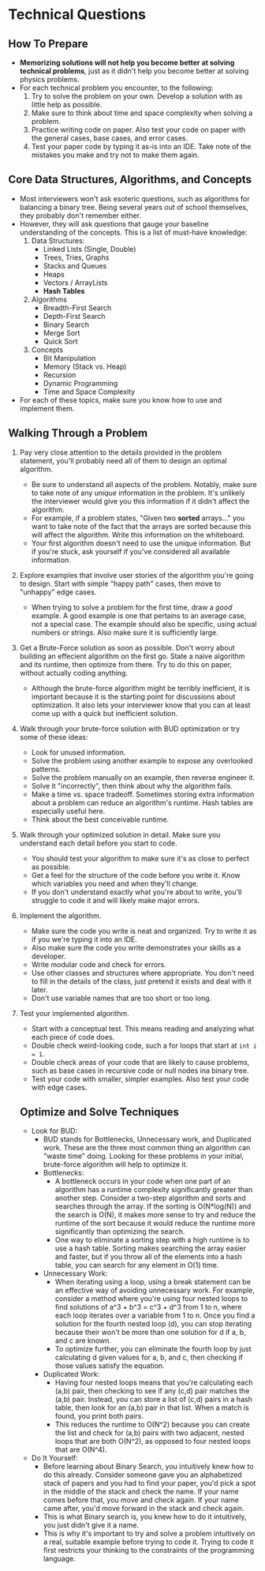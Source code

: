 # Technical Questions

## How To Prepare
- **Memorizing solutions will not help you become better at solving technical problems**, just as it didn't help you become better at solving physics problems.
- For each technical problem you encounter, to the following:
    1. Try to solve the problem on your own. Develop a solution with as little help as possible.
    2. Make sure to think about time and space complexity when solving a problem.
    3. Practice writing code on paper. Also test your code on paper with the general cases, base cases, and error cases.
    4. Test your paper code by typing it as-is into an IDE. Take note of the mistakes you make and try not to make them again.

## Core Data Structures, Algorithms, and Concepts
- Most interviewers won't ask esoteric questions, such as algorithms for balancing a binary tree. Being several years out of school themselves, they probably don't remember either.
- However, they will ask questions that gauge your baseline understanding of the concepts. This is a list of must-have knowledge:
    1. Data Structures:
        - Linked Lists (Single, Double)
        - Trees, Tries, Graphs
        - Stacks and Queues
        - Heaps
        - Vectors / ArrayLists
        - **Hash Tables**
    2. Algorithms
        - Breadth-First Search
        - Depth-First Search
        - Binary Search
        - Merge Sort
        - Quick Sort
    3. Concepts
        - Bit Manipulation
        - Memory (Stack vs. Heap)
        - Recursion
        - Dynamic Programming
        - Time and Space Complexity
- For each of these topics, make sure you know how to use and implement them.

## Walking Through a Problem
1. Pay very close attention to the details provided in the problem statement, you'll probably need all of them to design an optimal algorithm.
    - Be sure to understand all aspects of the problem. Notably, make sure to take note of any _unique_ information in the problem. It's unlikely the interviewer would give you this information if it didn't affect the algorithm.
    - For example, if a problem states, "Given two **sorted** arrays..." you want to take note of the fact that the arrays are sorted because this will affect the algorithm. Write this information on the whiteboard.
    - Your first algorithm doesn't need to use the unique information. But if you're stuck, ask yourself if you've considered all available information.
2. Explore examples that involve user stories of the algorithm you're going to design. Start with simple "happy path" cases, then move to "unhappy" edge cases.
    - When trying to solve a problem for the first time, draw a _good_ example. A good example is one that pertains to an average case, not a special case. The example should also be specific, using actual numbers or strings. Also make sure it is sufficiently large.
3. Get a Brute-Force solution as soon as possible. Don't worry about building an effecient algorithm on the first go. State a naive algorithm and its runtime, then optimize from there. Try to do this on paper, without actually coding anything.
    - Although the brute-force algorithm might be terribly inefficient, it is important because it is the starting point for discussions about optimization. It also lets your interviewer know that you can at least come up with a quick but inefficient solution.
4. Walk through your brute-force solution with BUD optimization or try some of these ideas:
    - Look for unused information.
    - Solve the problem using another example to expose any overlooked patterns.
    - Solve the problem manually on an example, then reverse engineer it.
    - Solve it "incorrectly", then think about why the algorithm fails.
    - Make a time vs. space tradeoff. Sometimes storing extra information about a problem can reduce an algorithm's runtime. Hash tables are especially useful here.
    - Think about the best conceivable runtime.
5. Walk through your optimized solution in detail. Make sure you understand each detail before you start to code.
    - You should test your algorithm to make sure it's as close to perfect as possible.
    - Get a feel for the structure of the code before you write it. Know which variables you need and when they'll change.
    - If you don't understand exactly what you're about to write, you'll struggle to code it and will likely make major errors.
6. Implement the algorithm.
    - Make sure the code you write is neat and organized. Try to write it as if you we're typing it into an IDE.
    - Also make sure the code you write demonstrates your skills as a developer.
    - Write modular code and check for errors.
    - Use other classes and structures where appropriate. You don't need to fill in the details of the class, just pretend it exists and deal with it later.
    - Don't use variable names that are too short or too long.
7. Test your implemented algorithm.
    - Start with a conceptual test. This means reading and analyzing what each piece of code does.
    - Double check weird-looking code, such a for loops that start at `int i = 1`.
    - Double check areas of your code that are likely to cause problems, such as base cases in recursive code or null nodes ina binary tree.
    - Test your code with smaller, simpler examples. Also test your code with edge cases.

    ## Optimize and Solve Techniques
    - Look for BUD:
        - BUD stands for Bottlenecks, Unnecessary work, and Duplicated work. These are the three most common thing an algorithm can "waste time" doing. Looking for these problems in your initial, brute-force algorithm will help to optimize it.
        - Bottlenecks:
            - A bottleneck occurs in your code when one part of an algorithm has a runtime complexity significantly greater than another step. Consider a two-step algorithm and sorts and searches through the array. If the sorting is O(N*log(N)) and the search is O(N), it makes more sense to try and reduce the runtime of the sort because it would reduce the runtime more significantly than optimizing the search.
            - One way to eliminate a sorting step with a high runtime is to use a hash table. Sorting makes searching the array easier and faster, but if you throw all of the elements into a hash table, you can search for any element in O(1) time.
        - Unnecessary Work:
            - When iterating using a loop, using a break statement can be an effective way of avoiding unnecessary work. For example, consider a method where you're using four nested loops to find solutions of a^3 + b^3 = c^3 + d^3 from 1 to n, where each loop iterates over a variable from 1 to n. Once you find a solution for the fourth nested loop (d), you can stop iterating because their won't be more than one solution for d if a, b, and c are known.
            - To optimize further, you can eliminate the fourth loop by just calculating d given values for a, b, and c, then checking if those values satisfy the equation.
        - Duplicated Work:
            - Having four nested loops means that you're calculating each (a,b) pair, then checking to see if any (c,d) pair matches the (a,b) pair. Instead, you can store a list of (c,d) pairs in a hash table, then look for an (a,b) pair in that list. When a match is found, you print both pairs.
            - This reduces the runtime to O(N^2) because you can create the list and check for (a,b) pairs with two adjacent, nested loops that are both O(N^2), as opposed to four nested loops that are O(N^4).
    - Do It Yourself:
        - Before learning about Binary Search, you intuitively knew how to do this already. Consider someone gave you an alphabetized stack of papers and you had to find your paper, you'd pick a spot in the middle of the stack and check the name. If your name comes before that, you move and check again. If your name came after, you'd move forward in the stack and check again.
        - This is what Binary search is, you knew how to do it intuitively, you just didn't give it a name.
        - This is why it's important to try and solve a problem intuitively on a real, suitable example before trying to code it. Trying to code it first restricts your thinking to the constraints of the programming language.
